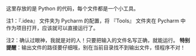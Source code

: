 这里存放的是 Python 的代码，每个文件都是一个小工具。

注1：『.idea』 文件夹为 Pycharm 的配置，将 『Tools』 文件夹在 Pycharm 中作为项目打开，应该就可以直接运行了。

注2：确认过眼神，我就是对的人！只要把输入的文件名写正确，就能运行。
**特别提醒**：输出文件的路径要仔细哦，别在当前目录找不到输出文件，怪程序不对！